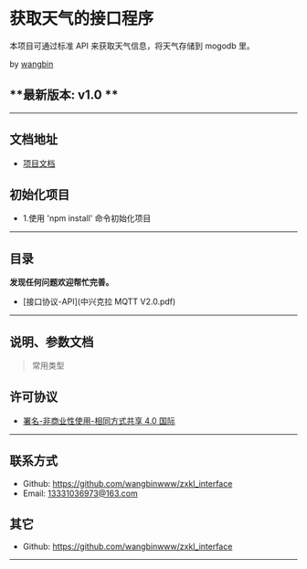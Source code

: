 # 获取天气的接口程序

本项目可通过标准 API 来获取天气信息，将天气存储到 mogodb 里。

by [wangbin](https://www.baidu.com)

## **最新版本: v1.0 **

---

## 文档地址

- [项目文档](https://www.baidu.com)

## 初始化项目

- 1.使用 'npm install' 命令初始化项目

---

## 目录

**发现任何问题欢迎帮忙完善。**

- [接口协议-API](中兴克拉 MQTT V2.0.pdf)

---

## 说明、参数文档

> 常用类型

## 许可协议

- [署名-非商业性使用-相同方式共享 4.0 国际](https://creativecommons.org/licenses/by-nc-sa/4.0/legalcode.zh-Hans)

---

## 联系方式

- Github: <https://github.com/wangbinwww/zxkl_interface>
- Email: [13331036973@163.com](mailto:github#mcxiaoke.com)

## 其它

- Github: <https://github.com/wangbinwww/zxkl_interface>

---
